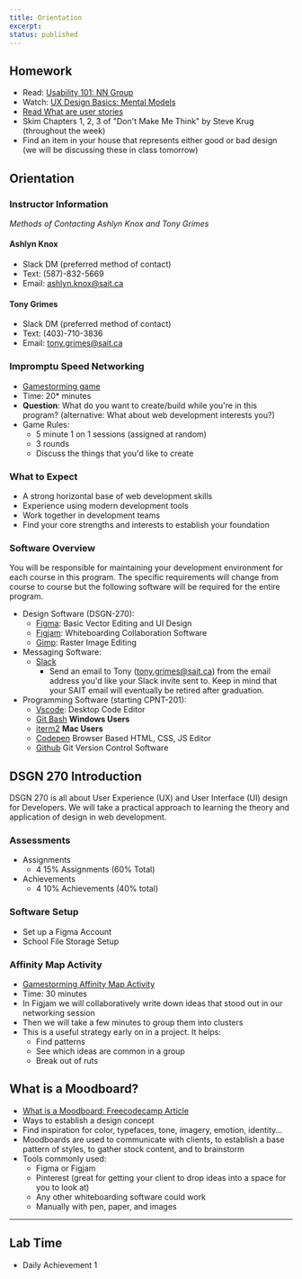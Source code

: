 ```yaml
---
title: Orientation
excerpt:
status: published
---
```


<script>

	import Homework from "$lib/components/Homework.svelte";
	import LessonPlan from "$lib/components/LessonPlan.svelte";
	import LabTime from "$lib/components/LabTime.svelte";

</script>

<HomeWork>

## Homework

- Read: [Usability 101: NN Group](https://www.nngroup.com/articles/usability-101-introduction-to-usability/)
- Watch: [UX Design Basics: Mental Models](https://www.youtube.com/watch?v=9gM8K4ooavY)
- [Read What are user stories](https://www.atlassian.com/agile/project-management/user-stories)
- Skim Chapters 1, 2, 3 of "Don't Make Me Think" by Steve Krug (throughout the week)
- Find an item in your house that represents either good or bad design (we will be discussing these in class tomorrow)

</HomeWork>

<LessonPlan>

## Orientation

### Instructor Information

_Methods of Contacting Ashlyn Knox and Tony Grimes_

#### Ashlyn Knox

- Slack DM (preferred method of contact)
- Text: (587)-832-5669
- Email: ashlyn.knox@sait.ca

#### Tony Grimes

- Slack DM (preferred method of contact)
- Text: (403)-710-3836
- Email: tony.grimes@sait.ca

### Impromptu Speed Networking

- [Gamestorming game](https://gamestorming.com/impromptu-speed-networking/)
- Time: 20\* minutes
- **Question**: What do you want to create/build while you're in this program? (alternative: What about web development interests you?)
- Game Rules:
  - 5 minute 1 on 1 sessions (assigned at random)
  - 3 rounds
  - Discuss the things that you'd like to create

### What to Expect

- A strong horizontal base of web development skills
- Experience using modern development tools
- Work together in development teams
- Find your core strengths and interests to establish your foundation

### Software Overview

You will be responsible for maintaining your development environment for each course in this program. The specific requirements will change from course to course but the following software will be required for the entire program.

- Design Software (DSGN-270):
  - [Figma](https://figma.com): Basic Vector Editing and UI Design
  - [Figjam](https://www.figma.com/figjam/): Whiteboarding Collaboration Software
  - [Gimp](https://www.gimp.org/): Raster Image Editing
- Messaging Software:
  - [Slack](https://slack.com/intl/en-ca/downloads/)
    - Send an email to Tony (tony.grimes@sait.ca) from the email address you'd like your Slack invite sent to. Keep in mind that your SAIT email will eventually be retired after graduation.
- Programming Software (starting CPNT-201):
  - [Vscode](https://code.visualstudio.com/): Desktop Code Editor
  - [Git Bash](https://gitforwindows.org/) **Windows Users**
  - [iterm2](https://iterm2.com/) **Mac Users**
  - [Codepen](https://codepen.io) Browser Based HTML, CSS, JS Editor
  - [Github](https://github.com) Git Version Control Software

## DSGN 270 Introduction

DSGN 270 is all about User Experience (UX) and User Interface (UI) design for Developers. We will take a practical approach to learning the theory and application of design in web development.

### Assessments

- Assignments
  - 4 15% Assignments (60% Total)
- Achievements
  - 4 10% Achievements (40% total)

### Software Setup

- Set up a Figma Account
- School File Storage Setup

### Affinity Map Activity

- [Gamestorming Affinity Map Activity](https://gamestorming.com/?s=affinity+map)
- Time: 30 minutes
- In Figjam we will collaboratively write down ideas that stood out in our networking session
- Then we will take a few minutes to group them into clusters
- This is a useful strategy early on in a project. It helps:
  - Find patterns
  - See which ideas are common in a group
  - Break out of ruts

## What is a Moodboard?

- [What is a Moodboard: Freecodecamp Article](https://www.freecodecamp.org/news/what-is-a-moodboard/)
- Ways to establish a design concept
- Find inspiration for color, typefaces, tone, imagery, emotion, identity...
- Moodboards are used to communicate with clients, to establish a base pattern of styles, to gather stock content, and to brainstorm
- Tools commonly used:
  - Figma or Figjam
  - Pinterest (great for getting your client to drop ideas into a space for you to look at)
  - Any other whiteboarding software could work
  - Manually with pen, paper, and images

---

</LessonPlan>

<LabTime>

## Lab Time

- Daily Achievement 1

</LabTime>
